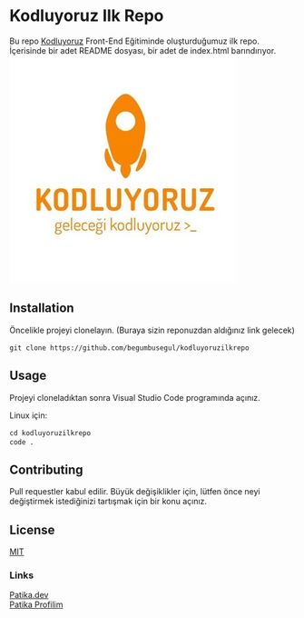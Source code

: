 # Kodluyoruz Ilk Repo 
Bu repo [Kodluyoruz](https://www.kodluyoruz.org/) Front-End Eğitiminde oluşturduğumuz ilk repo. İçerisinde bir adet README dosyası, bir adet de index.html barındırıyor.
![](https://raw.githubusercontent.com/Kodluyoruz/taskforce/git/git/markdown-nedir-nasil-kullaniriz-/figures/kodluyoruz_logo.jpg)
## Installation
Öncelikle projeyi clonelayın. (Buraya sizin reponuzdan aldığınız link gelecek)  

```
git clone https://github.com/begumbusegul/kodluyoruzilkrepo
```
## Usage
Projeyi cloneladıktan sonra Visual Studio Code programında açınız.  

Linux için:  
```
cd kodluyoruzilkrepo    
code .
```
## Contributing
Pull requestler kabul edilir. Büyük değişiklikler için, lütfen önce neyi değiştirmek istediğinizi tartışmak için bir konu açınız. 
## License
[MIT](https://choosealicense.com/licenses/mit/) 

### Links  
[Patika.dev](www.patika.dev)  
[Patika Profilim](https://app.patika.dev/begumbusegul)
